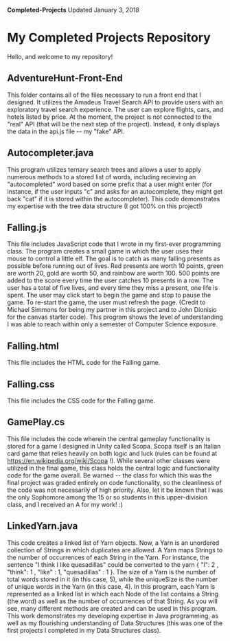 **Completed-Projects** Updated January 3, 2018

# My Completed Projects Repository
Hello, and welcome to my repository!

## AdventureHunt-Front-End
This folder contains all of the files necessary to run a front end that I designed. It utilizes the Amadeus Travel Search API to provide users with an exploratory travel search experience. The user can explore flights, cars, and hotels listed by price. At the moment, the project is not connected to the "real" API (that will be the next step of the project). Instead, it only displays the data in the api.js file -- my "fake" API.

## Autocompleter.java
This program utilizes ternary search trees and allows a user to apply numerous methods to a stored list of words, including recieving an "autocompleted" word based on some prefix that a user might enter (for instance, if the user inputs "c" and asks for an autocomplete, they might get back "cat" if it is stored within the autocompleter). This code demonstrates my expertise with the tree data structure (I got 100% on this project!)

## Falling.js
This file includes JavaScript code that I wrote in my first-ever programming class. The program creates a small game in which the user uses their mouse to control a little elf. The goal is to catch as many falling presents as possible before running out of lives. Red presents are worth 10 points, green are worth 20, gold are worth 50, and rainbow are worth 100. 500 points are added to the score every time the user catches 10 presents in a row. The user has a total of five lives, and every time they miss a present, one life is spent. The user may click start to begin the game and stop to pause the game. To re-start the game, the user must refresh the page. (Credit to Michael Simmons for being my partner in this project and to John Dionisio for the canvas starter code). This program shows the level of understanding I was able to reach within only a semester of Computer Science exposure.

## Falling.html
This file includes the HTML code for the Falling game.

## Falling.css
This file includes the CSS code for the Falling game.

## GamePlay.cs
This file includes the code wherein the central gameplay functionality is stored for a game I designed in Unity called Scopa. Scopa itself is an Italian card game that relies heavily on both logic and luck (rules can be found at https://en.wikipedia.org/wiki/Scopa !). While several other classes were utilized in the final game, this class holds the central logic and functionality code for the game overall. Be warned -- the class for which this was the final project was graded entirely on code functionality, so the cleanliness of the code was not necessarily of high priority. Also, let it be known that I was the only Sophomore among the 15 or so students in this upper-division class, and I received an A for my work! :)

## LinkedYarn.java
This code creates a linked list of Yarn objects. Now, a Yarn is an unordered collection of Strings in which duplicates are allowed. A Yarn maps Strings to the number of occurrences of each String in the Yarn. For instance, the sentence "I think I like quesadillas" could be converted to the yarn { "I": 2 , "think": 1 , "like" : 1, "quesadillas" : 1 }. The size of a Yarn is the number of total words stored in it (in this case, 5), while the uniqueSize is the number of unique words in the Yarn (in this case, 4). In this program, each Yarn is represented as a linked list in which each Node of the list contains a String (the word) as well as the number of occurrences of that String. As you will see, many different methods are created and can be used in this program. This work demonstrates my developing expertise in Java programming, as well as my flourishing understanding of Data Structures (this was one of the first projects I completed in my Data Structures class).
